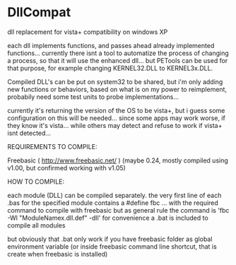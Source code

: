# DllCompat
dll replacement for vista+ compatibility on windows XP

each dll implements functions, and passes ahead already implemented functions...
currently there isnt a tool to automatize the process of changing a process, so that it will use the enhanced dll...
but PETools can be used for that purpose, for example changing KERNEL32.DLL to KERNEL3x.DLL.

Compiled DLL's can be put on system32 to be shared, but i'm only adding new functions or behaviors, based on what is on my 
power to reimplement, probabily need some test units to probe implementations...

currently it's returning the version of the OS to be vista+, but i guess some configuration on this will be needed... since some apps may work worse, if they know it's vista... while others may detect and refuse to work if vista+ isnt detected...

REQUIREMENTS TO COMPILE:

Freebasic ( http://www.freebasic.net/ )
(maybe 0.24, mostly compiled using v1.00, but confirmed working with v1.05)

HOW TO COMPILE:

each module (DLL) can be compiled separately.
the very first line of each .bas for the specified module contains a #define fbc ...
with the required command to compile with freebasic
but as general rule the command is 'fbc -Wl "ModuleNamex.dll.def" -dll'
for convenience a .bat is included to compile all modules

but obviously that .bat only work if you have freebasic folder as global environment variable
(or inside freebasic command line shortcut, that is create when freebasic is installed)
